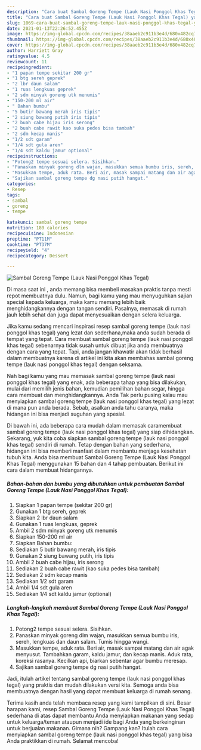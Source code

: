 ```yaml
---
description: "Cara buat Sambal Goreng Tempe (Lauk Nasi Ponggol Khas Tegal) yang nikmat Untuk Jualan"
title: "Cara buat Sambal Goreng Tempe (Lauk Nasi Ponggol Khas Tegal) yang nikmat Untuk Jualan"
slug: 1069-cara-buat-sambal-goreng-tempe-lauk-nasi-ponggol-khas-tegal-yang-nikmat-untuk-jualan
date: 2021-01-13T22:26:52.455Z
image: https://img-global.cpcdn.com/recipes/38aaeb2c911b3e4d/680x482cq70/sambal-goreng-tempe-lauk-nasi-ponggol-khas-tegal-foto-resep-utama.jpg
thumbnail: https://img-global.cpcdn.com/recipes/38aaeb2c911b3e4d/680x482cq70/sambal-goreng-tempe-lauk-nasi-ponggol-khas-tegal-foto-resep-utama.jpg
cover: https://img-global.cpcdn.com/recipes/38aaeb2c911b3e4d/680x482cq70/sambal-goreng-tempe-lauk-nasi-ponggol-khas-tegal-foto-resep-utama.jpg
author: Harriett Gray
ratingvalue: 4.5
reviewcount: 11
recipeingredient:
- "1 papan tempe sekitar 200 gr"
- "1 btg sereh geprek"
- "2 lbr daun salam"
- "1 ruas lengkuas geprek"
- "2 sdm minyak goreng utk menumis"
- "150-200 ml air"
- " Bahan bumbu"
- "5 butir bawang merah iris tipis"
- "2 siung bawang putih iris tipis"
- "2 buah cabe hijau iris serong"
- "2 buah cabe rawit kao suka pedes bisa tambah"
- "2 sdm kecap manis"
- "1/2 sdt garam"
- "1/4 sdt gula aren"
- "1/4 sdt kaldu jamur optional"
recipeinstructions:
- "Potong2 tempe sesuai selera. Sisihkan."
- "Panaskan minyak goreng dlm wajan, masukkan semua bumbu iris, sereh, lengkuas dan daun salam. Tumis hingga wangi."
- "Masukkan tempe, aduk rata. Beri air, masak sampai matang dan air agak menyusut. Tambahkan garam, kaldu jamur, dan kecap manis. Aduk rata, koreksi rasanya. Kecilkan api, biarkan sebentar agar bumbu meresap."
- "Sajikan sambal goreng tempe dg nasi putih hangat."
categories:
- Resep
tags:
- sambal
- goreng
- tempe

katakunci: sambal goreng tempe 
nutrition: 180 calories
recipecuisine: Indonesian
preptime: "PT11M"
cooktime: "PT37M"
recipeyield: "4"
recipecategory: Dessert

---
```



![Sambal Goreng Tempe (Lauk Nasi Ponggol Khas Tegal)](https://img-global.cpcdn.com/recipes/38aaeb2c911b3e4d/680x482cq70/sambal-goreng-tempe-lauk-nasi-ponggol-khas-tegal-foto-resep-utama.jpg)

Di masa  saat ini , anda memang bisa membeli masakan praktis tanpa mesti repot membuatnya dulu. Namun, bagi kamu yang mau menyuguhkan sajian special kepada keluarga, maka kamu memang lebih baik menghidangkannya dengan tangan sendiri. Pasalnya, memasak di rumah jauh lebih sehat dan juga dapat menyesuaikan dengan selera keluarga.

Jika kamu sedang mencari inspirasi resep sambal goreng tempe (lauk nasi ponggol khas tegal) yang lezat dan sederhana,maka anda sudah berada di tempat yang tepat. Cara membuat sambal goreng tempe (lauk nasi ponggol khas tegal)  sebenarnya tidak susah untuk dibuat jika anda membuatnya dengan cara yang tepat. Tapi, anda jangan khawatir akan tidak berhasil dalam membuatnya 
karena di artikel ini kita akan membahas sambal goreng tempe (lauk nasi ponggol khas tegal) dengan seksama.  



Nah bagi kamu yang mau memasak sambal goreng tempe (lauk nasi ponggol khas tegal) yang enak, ada beberapa tahap yang bisa dilakukan, mulai dari memilih jenis bahan, kemudian pemilihan bahan segar, hingga cara membuat dan menghidangkannya. Anda Tak perlu pusing kalau mau menyiapkan sambal goreng tempe (lauk nasi ponggol khas tegal) yang lezat di mana pun anda berada. Sebab, asalkan anda  tahu caranya, maka hidangan ini bisa menjadi suguhan yang spesial.

Di bawah ini, ada beberapa cara mudah dalam memasak caramembuat sambal goreng tempe (lauk nasi ponggol khas tegal) yang siap dihidangkan. Sekarang, yuk kita coba siapkan sambal goreng tempe (lauk nasi ponggol khas tegal) sendiri di rumah. Tetap dengan bahan yang sederhana, hidangan ini bisa memberi manfaat dalam membantu menjaga kesehatan tubuh kita. Anda bisa membuat Sambal Goreng Tempe (Lauk Nasi Ponggol Khas Tegal) menggunakan 15 bahan dan 4 tahap pembuatan. Berikut ini cara dalam membuat hidangannya.

<!--inarticleads1-->

##### Bahan-bahan dan bumbu yang dibutuhkan untuk pembuatan Sambal Goreng Tempe (Lauk Nasi Ponggol Khas Tegal):

1. Siapkan 1 papan tempe (sekitar 200 gr)
1. Gunakan 1 btg sereh, geprek
1. Siapkan 2 lbr daun salam
1. Gunakan 1 ruas lengkuas, geprek
1. Ambil 2 sdm minyak goreng utk menumis
1. Siapkan 150-200 ml air
1. Siapkan  Bahan bumbu:
1. Sediakan 5 butir bawang merah, iris tipis
1. Gunakan 2 siung bawang putih, iris tipis
1. Ambil 2 buah cabe hijau, iris serong
1. Sediakan 2 buah cabe rawit (kao suka pedes bisa tambah)
1. Sediakan 2 sdm kecap manis
1. Sediakan 1/2 sdt garam
1. Ambil 1/4 sdt gula aren
1. Sediakan 1/4 sdt kaldu jamur (optional)




<!--inarticleads2-->

##### Langkah-langkah membuat Sambal Goreng Tempe (Lauk Nasi Ponggol Khas Tegal):

1. Potong2 tempe sesuai selera. Sisihkan.
1. Panaskan minyak goreng dlm wajan, masukkan semua bumbu iris, sereh, lengkuas dan daun salam. Tumis hingga wangi.
1. Masukkan tempe, aduk rata. Beri air, masak sampai matang dan air agak menyusut. Tambahkan garam, kaldu jamur, dan kecap manis. Aduk rata, koreksi rasanya. Kecilkan api, biarkan sebentar agar bumbu meresap.
1. Sajikan sambal goreng tempe dg nasi putih hangat.




Jadi, itulah artikel tentang  sambal goreng tempe (lauk nasi ponggol khas tegal)  yang praktis dan mudah dilakukan versi kita. Semoga anda bisa membuatnya dengan hasil yang dapat membuat keluarga di rumah senang. 

Terima kasih anda telah membaca resep yang kami tampilkan di sini. Besar harapan kami, resep  Sambal Goreng Tempe (Lauk Nasi Ponggol Khas Tegal) sederhana di atas dapat membantu Anda menyiapkan makanan yang sedap untuk keluarga/teman ataupun menjadi ide bagi Anda yang berkeinginan untuk berjualan makanan. Gimana nih? Gampang kan? Itulah cara menyiapkan sambal goreng tempe (lauk nasi ponggol khas tegal) yang bisa Anda praktikkan di rumah. Selamat mencoba!

